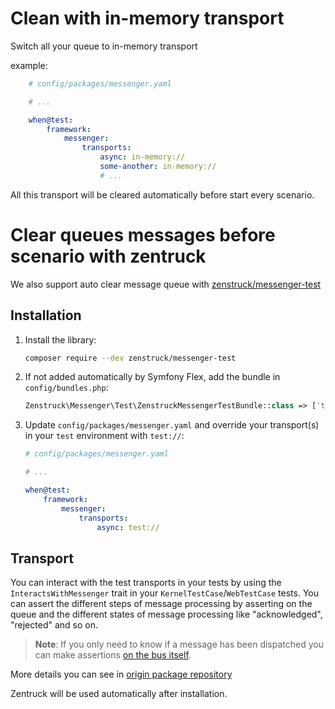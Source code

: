 # Clean with in-memory transport
Switch all your queue to in-memory transport

example:

```yaml
    # config/packages/messenger.yaml

    # ...

    when@test:
        framework:
            messenger:
                transports:
                    async: in-memory://
                    some-another: in-memory://
                    # ...
```

All this transport will be cleared automatically before start every scenario.

# Clear queues messages before scenario with zentruck

We also support auto clear message queue with [zenstruck/messenger-test](https://github.com/zenstruck/messenger-test)

## Installation

1. Install the library:

    ```bash
    composer require --dev zenstruck/messenger-test
    ```
2. If not added automatically by Symfony Flex, add the bundle in `config/bundles.php`:

    ```php
    Zenstruck\Messenger\Test\ZenstruckMessengerTestBundle::class => ['test' => true],
    ```

3. Update `config/packages/messenger.yaml` and override your transport(s)
   in your `test` environment with `test://`:

    ```yaml
    # config/packages/messenger.yaml

    # ...

    when@test:
        framework:
            messenger:
                transports:
                    async: test://
    ```

## Transport

You can interact with the test transports in your tests by using the
`InteractsWithMessenger` trait in your `KernelTestCase`/`WebTestCase` tests.
You can assert the different steps of message processing by asserting on the queue
and the different states of message processing like "acknowledged", "rejected" and so on.

> **Note**: If you only need to know if a message has been dispatched you can
> make assertions [on the bus itself](#bus).

More details you can see in [origin package repository](https://github.com/zenstruck/messenger-test)

Zentruck will be used automatically after installation.

